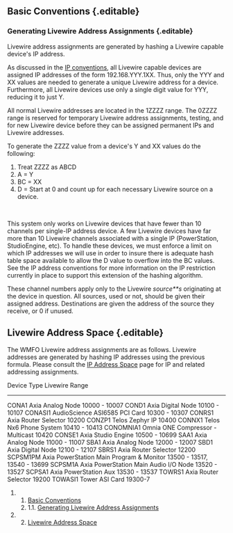 Basic Conventions {.editable}
-----------------

### Generating Livewire Address Assignments {.editable}

Livewire address assignments are generated by hashing a Livewire capable
device's IP address.

As discussed in the [IP
conventions](https://wiki.wmfo.org/index.php?title=Operations/Diagrams_%26_Tables/IP_Address_Space "IP Address Space"),
all Livewire capable devices are assigned IP addresses of the form
192.168.YYY.1XX. Thus, only the YYY and XX values are needed to generate
a unique Livewire address for a device. Furthermore, all Livewire
devices use only a single digit value for YYY, reducing it to just Y.

All normal Livewire addresses are located in the 1ZZZZ range. The 0ZZZZ
range is reserved for temporary Livewire address assignments, testing,
and for new Livewire device before they can be assigned permanent IPs
and Livewire addresses.

To generate the ZZZZ value from a device's Y and XX values do the
following:

1.  Treat ZZZZ as ABCD
2.  A = Y
3.  BC = XX
4.  D = Start at 0 and count up for each necessary Livewire source on a
    device.

 

This system only works on Livewire devices that have fewer than 10
channels per single-IP address device. A few Livewire devices have far
more than 10 Livewire channels associated with a single IP
(PowerStation, StudioEngine, etc). To handle these devices, we must
enforce a limit on which IP addresses we will use in order to insure
there is adequate hash table space available to allow the D value to
overflow into the BC values. See the IP address conventions for more
information on the IP restriction currently in place to support this
extension of the hashing algorithm.

These channel numbers apply only to the Livewire *source**s* originating
at the device in question. All sources, used or not, should be given
their assigned address. Destinations are given the address of the source
they receive, or 0 if unused.

Livewire Address Space {.editable}
----------------------

The WMFO Livewire address assignments are as follows. Livewire addresses
are generated by hashing IP addresses using the previous formula. Please
consult the [IP Address
Space](https://wiki.wmfo.org/index.php?title=Operations/Diagrams_%26_Tables/IP_Address_Space "IP Address Space")
page for IP and related addressing assignments.

  Device      Type                                       Livewire Range
  ----------- ------------------------------------------ ------------------------------
  CONA1       Axia Analog Node                           10000 - 10007
  COND1       Axia Digital Node                          10100 - 10107
  CONASI1     AudioScience ASI6585 PCI Card              10300 - 10307
  CONRS1      Axia Router Selector                       10200
  CONZP1      Telos Zephyr IP                            10400
  CONNX1      Telos Nx6 Phone System                     10410 - 10413
  CONOMNIA1   Omnia ONE Compressor - Multicast           10420
  CONSE1      Axia Studio Engine                         10500 - 10699
  SAA1        Axia Analog Node                           11000 - 11007
  SBA1        Axia Analog Node                           12000 - 12007
  SBD1        Axia Digital Node                          12100 - 12107
  SBRS1       Axia Router Selector                       12200
  SCPSM1PM    Axia PowerStation Main Program & Monitor   13500 - 13517, 13540 - 13699
  SCPSM1A     Axia PowerStation Main Audio I/O Node      13520 - 13527
  SCPSA1      Axia PowerStation Aux                      13530 - 13537
  TOWRS1      Axia Router Selector                       19200
  TOWASI1     Tower ASI Card                             19300-7

1.  1. [Basic Conventions](#Basic_Conventions)
    1.  1.1. [Generating Livewire Address
        Assignments](#Generating_Livewire_Address_Assignments)

2.  2. [Livewire Address Space](#Livewire_Address_Space)

